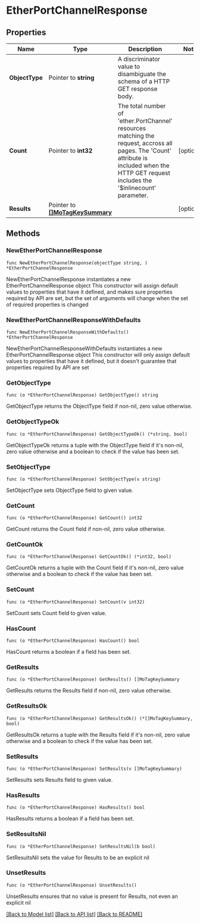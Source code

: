 # EtherPortChannelResponse

## Properties

Name | Type | Description | Notes
------------ | ------------- | ------------- | -------------
**ObjectType** | Pointer to **string** | A discriminator value to disambiguate the schema of a HTTP GET response body. | 
**Count** | Pointer to **int32** | The total number of &#39;ether.PortChannel&#39; resources matching the request, accross all pages. The &#39;Count&#39; attribute is included when the HTTP GET request includes the &#39;$inlinecount&#39; parameter. | [optional] 
**Results** | Pointer to [**[]MoTagKeySummary**](mo.TagKeySummary.md) |  | [optional] 

## Methods

### NewEtherPortChannelResponse

`func NewEtherPortChannelResponse(objectType string, ) *EtherPortChannelResponse`

NewEtherPortChannelResponse instantiates a new EtherPortChannelResponse object
This constructor will assign default values to properties that have it defined,
and makes sure properties required by API are set, but the set of arguments
will change when the set of required properties is changed

### NewEtherPortChannelResponseWithDefaults

`func NewEtherPortChannelResponseWithDefaults() *EtherPortChannelResponse`

NewEtherPortChannelResponseWithDefaults instantiates a new EtherPortChannelResponse object
This constructor will only assign default values to properties that have it defined,
but it doesn't guarantee that properties required by API are set

### GetObjectType

`func (o *EtherPortChannelResponse) GetObjectType() string`

GetObjectType returns the ObjectType field if non-nil, zero value otherwise.

### GetObjectTypeOk

`func (o *EtherPortChannelResponse) GetObjectTypeOk() (*string, bool)`

GetObjectTypeOk returns a tuple with the ObjectType field if it's non-nil, zero value otherwise
and a boolean to check if the value has been set.

### SetObjectType

`func (o *EtherPortChannelResponse) SetObjectType(v string)`

SetObjectType sets ObjectType field to given value.


### GetCount

`func (o *EtherPortChannelResponse) GetCount() int32`

GetCount returns the Count field if non-nil, zero value otherwise.

### GetCountOk

`func (o *EtherPortChannelResponse) GetCountOk() (*int32, bool)`

GetCountOk returns a tuple with the Count field if it's non-nil, zero value otherwise
and a boolean to check if the value has been set.

### SetCount

`func (o *EtherPortChannelResponse) SetCount(v int32)`

SetCount sets Count field to given value.

### HasCount

`func (o *EtherPortChannelResponse) HasCount() bool`

HasCount returns a boolean if a field has been set.

### GetResults

`func (o *EtherPortChannelResponse) GetResults() []MoTagKeySummary`

GetResults returns the Results field if non-nil, zero value otherwise.

### GetResultsOk

`func (o *EtherPortChannelResponse) GetResultsOk() (*[]MoTagKeySummary, bool)`

GetResultsOk returns a tuple with the Results field if it's non-nil, zero value otherwise
and a boolean to check if the value has been set.

### SetResults

`func (o *EtherPortChannelResponse) SetResults(v []MoTagKeySummary)`

SetResults sets Results field to given value.

### HasResults

`func (o *EtherPortChannelResponse) HasResults() bool`

HasResults returns a boolean if a field has been set.

### SetResultsNil

`func (o *EtherPortChannelResponse) SetResultsNil(b bool)`

 SetResultsNil sets the value for Results to be an explicit nil

### UnsetResults
`func (o *EtherPortChannelResponse) UnsetResults()`

UnsetResults ensures that no value is present for Results, not even an explicit nil

[[Back to Model list]](../README.md#documentation-for-models) [[Back to API list]](../README.md#documentation-for-api-endpoints) [[Back to README]](../README.md)


